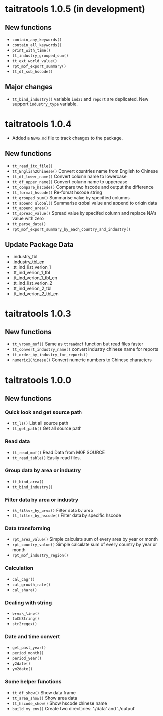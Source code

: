 # taitratools 1.0.5 (in development)

## New functions

* `contain_any_keywords()`
* `contain_all_keywords()`
* `print_with_time()`
* `tt_industry_grouped_sum()`
* `tt_ext_world_value()`
* `rpt_mof_export_summary()`
* `tt_df_sub_hscode()`

## Major changes

* `tt_bind_industry()` variable `ind21` and `report` are deplicated. New support `industry_type` variable.

# taitratools 1.0.4

* Added a `NEWS.md` file to track changes to the package.

## New functions

* `tt_read_itc_file()`
* `tt_English2Chinese()` Convert countries name from English to Chinese
* `tt_df_lower_name()` Convert column name to lowercase
* `tt_df_upper_name()` Convert column name to uppercase
* `tt_compare_hscode()` Compare two hscode and output the difference
* `tt_format_hscode()` Re-fomat hscode string
* `tt_grouped_sum()` Summarise value by specified columns
* `tt_append_global()` Summarise global value and append to origin data
* `tt_append_area()`
* `tt_spread_value()` Spread value by specifed column and replace NA's value with zero
* `tt_parse_date()`
* `rpt_mof_export_summary_by_each_country_and_industry()`

## Update Package Data

* .industry_tbl
* .industry_tbl_en
* .tt_ind_list_verion_1
* .tt_ind_verion_1_tbl
* .tt_ind_verion_1_tbl_en
* .tt_ind_list_verion_2
* .tt_ind_verion_2_tbl
* .tt_ind_verion_2_tbl_en

# taitratools 1.0.3

## New functions

* `tt_vroom_mof()` Same as `ttreadmof` function but read files faster
* `tt_convert_industry_name()` convert industry chinese name for reports
* `tt_order_by_industry_for_reports() `
* `numeric2Chinese()` Convert numeric numbers to Chinese characters

# taitratools 1.0.0 

## New functions

### Quick look and get source path

* `tt_ls()` List all source path
* `tt_get_path()` Get all source path

### Read data

* `tt_read_mof()` Read Data from MOF SOURCE
* `tt_read_table()` Easily read files.

### Group data by area or industry

* `tt_bind_area()`
* `tt_bind_industry()`

### Filter data by area or industry

* `tt_filter_by_area()` Filter data by area
* `tt_filter_by_hscode()` Filter data by specific hscode

### Data transforming 

* `rpt_area_value()` Simple calculate sum of every area by year or month
* `rpt_country_value()` Simple calculate sum of every country by year or month
* `rpt_mof_industry_region()`

### Calculation

* `cal_cagr()`
* `cal_growth_rate()`
* `cal_share()`

### Dealing with string 

* `break_line()`
* `toChString()`
* `str2regex()`

### Date and time convert

* `get_past_year()`
* `period_month()`
* `period_year()`
* `y2date()`
* `ym2date()`

### Some helper functions

* `tt_df_show()` Show data frame
* `tt_area_show()` Show area data
* `tt_hscode_show()` Show hscode chinese name
* `build_my_env()` Create two directories: './data' and './output'
